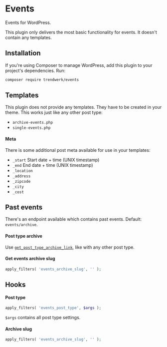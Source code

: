 Events
===========

Events for WordPress.

This plugin only delivers the most basic functionality for events. It doesn't contain any templates.

## Installation
If you're using Composer to manage WordPress, add this plugin to your project's dependencies. Run:
```sh
composer require trendwerk/events
```

## Templates

This plugin does not provide any templates. They have to be created in your theme. This works just like any other post type:

- `archive-events.php`
- `single-events.php`

#### Meta

There is some additional post meta available for use in your templates:

- `_start` Start date + time (UNIX timestamp)
- `_end` End date + time (UNIX timestamp)
- `_location`
- `_address`
- `_zipcode`
- `_city`
- `_cost`

## Past events

There's an endpoint available which contains past events. Default: `events/archive`.

#### Post type archive
Use [`get_post_type_archive_link`](https://developer.wordpress.org/reference/functions/get_post_type_archive_link/), like with any other post type.

#### Get events archive slug
```php
apply_filters( 'events_archive_slug', '' );
```

## Hooks

#### Post type
```php
apply_filters( 'events_post_type', $args );
```
`$args` contains all post type settings.

#### Archive slug
```php
apply_filters( 'events_archive_slug', '' );
```
